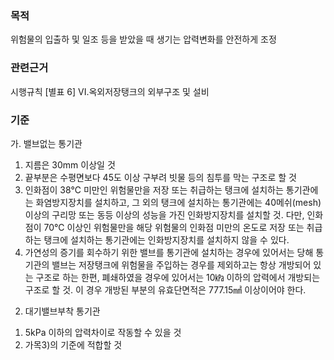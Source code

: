 ### 목적
위험물의 입출하 및 일조 등을 받았을 때 생기는 압력변화를 안전하게 조정

### 관련근거
시행규칙 [별표 6] VI.옥외저장탱크의 외부구조 및 설비

### 기준
가. 밸브없는 통기관
 1) 지름은 30mm 이상일 것
 2) 끝부분은 수평면보다 45도 이상 구부려 빗물 등의 침투를 막는 구조로 할 것
 3) 인화점이 38℃ 미만인 위험물만을 저장 또는 취급하는 탱크에 설치하는 통기관에는 화염방지장치를 설치하고, 그 외의 탱크에 설치하는 통기관에는 40메쉬(mesh) 이상의 구리망 또는 동등 이상의 성능을 가진 인화방지장치를 설치할 것. 다만, 인화점이 70℃ 이상인 위험물만을 해당 위험물의 인화점 미만의 온도로 저장 또는 취급하는 탱크에 설치하는 통기관에는 인화방지장치를 설치하지 않을 수 있다.
 4) 가연성의 증기를 회수하기 위한 밸브를 통기관에 설치하는 경우에 있어서는 당해 통기관의 밸브는 저장탱크에 위험물을 주입하는 경우를 제외하고는 항상 개방되어 있는 구조로 하는 한편, 폐쇄하였을 경우에 있어서는 10㎪ 이하의 압력에서 개방되는 구조로 할 것. 이 경우 개방된 부분의 유효단면적은 777.15㎟ 이상이어야 한다.

 2. 대기밸브부착 통기관
  1) 5kPa 이하의 압력차이로 작동할 수 있을 것
  2) 가목3)의 기준에 적합할 것
